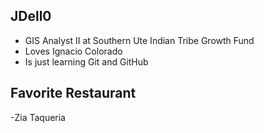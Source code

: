 ## JDell0
- GIS Analyst II at Southern Ute Indian Tribe Growth Fund
- Loves Ignacio Colorado
- Is just learning Git and GitHub

## Favorite Restaurant
-Zia Taqueria
